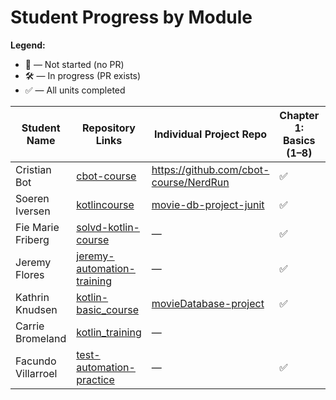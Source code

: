 # Student Progress by Module

**Legend:**
- 🚫 — Not started (no PR)
- 🛠️ — In progress (PR exists)
- ✅ — All units completed

| Student Name         | Repository Links | Individual Project Repo                                                     | Chapter 1: Basics (1–8) | Chapter 2: Functional Programming (1–9) | Chapter 3: OOP (1–7) | Chapter 5: Collections (1–10) |
|----------------------|------------------|-----------------------------------------------------------------------------|------------------------|-----------------------------------------|-------------------|---------------------------|
| Cristian Bot         | [cbot-course](https://github.com/cbot-course) | https://github.com/cbot-course/NerdRun                                      |           ✅               | ✅                                       | ✅**               | ✅**                         |
| Soeren Iversen       | [kotlincourse](https://github.com/MoxUK/kotlincourse) | [movie-db-project-junit](https://github.com/MoxUK/movie-db-project-junit)   |          ✅              | ✅                                       | ✅                 | ✅                         |
| Fie Marie Friberg    | [solvd-kotlin-course](https://github.com/sgfie/solvd-kotlin-course) | —                                                                           |         ✅               | ✅ **️                                   | 🚫                | 🚫                        |
| Jeremy Flores        | [jeremy-automation-training](https://github.com/jeremy-automation/jeremy-automation-training) | —                                                                           |          ✅                | ✅ **️                                   | ✅ **️             | 🚫                        |
| Kathrin Knudsen      | [kotlin-basic_course](https://github.com/pixie-kat/kotlin-basic_course) | [movieDatabase-project](https://github.com/pixie-kat/movieDatabase-project) |       ✅                  | ✅**                                     | ✅**               | ✅**                       |
| Carrie Bromeland     | [kotlin_training](https://github.com/carrie2078/kotlin_training) | —                                                                           |                        |                                         |                   |                           |
| Facundo Villarroel   | [test-automation-practice](https://github.com/facundo-shape/test-automation-practice) | —                                                                           |          ✅              | ✅                                       | 🛠                | 🛠                        |